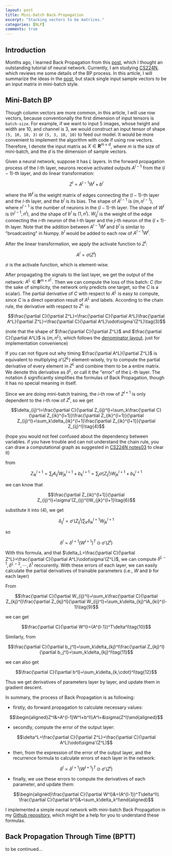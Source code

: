 ```yaml
---
layout: post
title: Mini-batch Back-Propagation
excerpt: "Stacking vectors to be matrices."
categories: [NLP]
comments: true
---
```


## Introduction

Months ago, I learned Back Propagation from this [post](<http://neuralnetworksanddeeplearning.com/chap2.html>), which I thought an outstanding tutorial of neural network. Currently, I am studying [CS224N](<https://web.stanford.edu/class/cs224n/>), which reviews me some details of the BP process. In this article, I will summarize the ideas in the [post](<http://neuralnetworksanddeeplearning.com/chap2.html>), but stack single input sample vectors to be an input matrix in mini-batch style.

## Mini-Batch BP

Though column vectors are more common, in this article, I will use row vectors, because conventionally the first dimension of input tensors is `batch-size`. For example, if we want to input 5 images, whose height and width are 10, and channel is 3, we would construct an input tensor of shape `(5, 10, 10, 3)` or `(5, 3, 10, 10)` to feed our model. It would be more convenient to implement the algorithm with code if using row vectors. Therefore, I denote the input matrix as $X\in\mathbf{R}^{m\times d}$, where $m$ is the size of mini-batch, and the $d$ is the dimension of sample vectors.

Given a neural network, suppose it has $L$ layers. In  the forward propagation process of the $l$-th layer, neurons receive activated outputs $A^{l-1}$ from the $(l-1)$-th layer, and do linear transformation:

$$Z^l=A^{l-1}W^l+b^l\tag{1}$$

where the $W^l$ is the weight matrix of edges connecting the $(l-1)$-th layer and the $l$-th layer, and the $b^l$ is its bias. The shape of $A^{l-1}$ is $(m,n^{l-1})$, where $n^{l-1}$ is the number of neurons in the $(l-1)$-th layer. The shape of $W^l$ is $(n^{l-1},n^l)$, and the shape of $b^l$ is $(1,n^l)$. $W_{ij}^l$ is the weight of the edge connecting the $i$-th neuron of the $l$-th layer and the $j$-th neuron of the $(l+1)$-th layer. Note that the addition between $A^{l-1}W^l$ and $b^l$ is similar to "broadcasting" in Numpy. $b^l$ would be added to each row of $A^{l-1}W^l$.

After the linear transformation, we apply the activate function to $Z^l$:

$$A^l=\sigma(Z^l)\tag{2}$$

$\sigma$ is the activate function, which is element-wise.

After propagating the signals to the last layer, we get the output of the network: $A^L\in\mathbf{R}^{m\times n^L}$. Then we can compute the loss of this batch: $C$ (for the sake of simplicity, the network only predicts one target, so the $C$ is a scalar). The partial derivative of $C$ with respect to $A^L$ is easy to compute, since $C$ is a direct operation result of $A^L$ and labels. According to the chain rule, the derivative with respect to $Z^L$ is:

$$\frac{\partial C}{\partial Z^L}=\frac{\partial C}{\partial A^L}\frac{\partial A^L}{\partial Z^L}=\frac{\partial C}{\partial A^L}\odot\sigma'(Z^L)\tag{3}$$

(note that the shape of $\frac{\partial C}{\partial Z^L}$ and $\frac{\partial C}{\partial A^L}$ is $(m,n^L)$, which follows the [denominator layout](<https://en.wikipedia.org/wiki/Matrix_calculus#Layout_conventions>). just for implementation convenience)

If you can not figure out why timing $\frac{\partial A^L}{\partial Z^L}$ is equivalent to multiplying $\sigma'(Z^L)$ element-wisely, try to compute the partial derivative of every element in $Z^L$ and combine them to be a entire matrix. We denote this derivative as $\delta^L$, or call it the "error" of the $L$-th layer. The notation $\delta$ significantly simplifies the formulas of Back Propagation, though it has no special meaning in itself.

Since we are doing mini-batch training, the $i$-th row of $Z^{l+1}$ is only dependent to the $i$-th row of $Z^l$, so we get

$$\delta_{ij}^l=\frac{\partial C}{\partial Z_{ij}^l}=\sum_k\frac{\partial C}{\partial Z_{ik}^{l+1}}\frac{\partial Z_{ik}^{l+1}}{\partial Z_{ij}^l}=\sum_k\delta_{ik}^{l+1}\frac{\partial Z_{ik}^{l+1}}{\partial Z_{ij}^l}\tag{4}$$

(hope you would not feel confused about the dependency between variables. if you have trouble and can not understand the chain rule, you can draw a computational graph as suggested in [CS224N notes03](https://web.stanford.edu/class/cs224n/readings/cs224n-2019-notes03-neuralnets.pdf) to clear it)

from

$$Z_{ik}^{l+1}=\sum_jA_{ij}^lW_{jk}^{l+1}+b_k^{l+1}=\sum_j\sigma(Z_{ij}^l)W_{jk}^{l+1}+b_k^{l+1}\tag{5}$$

we can know that

$$\frac{\partial Z_{ik}^{l+1}}{\partial Z_{ij}^l}=\sigma'(Z_{ij}^l)W_{jk}^{l+1}\tag{6}$$

substitute it into $(4)$, we get

$$\delta^l_{ij}=\sigma'(Z_{ij}^l)\sum_k\delta_{ik}^{l+1}W_{jk}^{l+1}\tag{7}$$

so

$$\delta^l=\delta^{l+1}(W^{l+1})^T\odot \sigma'(Z^l)\tag{8}$$

With this formula, and that $\delta_L=\frac{\partial C}{\partial Z^L}=\frac{\partial C}{\partial A^L}\odot\sigma'(Z^L)$, we can compute $\delta^{L-1}, \delta^{L-2}, \cdots, \delta^{1}$ reccurently. With these errors of each layer, we can easily calculate the partial derivatives of trainable parameters (i.e., $W$ and $b$ for each layer)

From

$$\frac{\partial C}{\partial W_{ij}^l}=\sum_k\frac{\partial C}{\partial Z_{kj}^l}\frac{\partial Z_{kj}^l}{\partial W_{ij}^l}=\sum_k\delta_{kj}^lA_{ki}^{l-1}\tag{9}$$

we can get

$$\frac{\partial C}{\partial W^l}=(A^{l-1})^T\delta^l\tag{10}$$

Similarly, from

$$\frac{\partial C}{\partial b_j^l}=\sum_k\delta_{kj}^l\frac{\partial Z_{kj}^l}{\partial b_j^l}=\sum_k\delta_{kj}^l\tag{11}$$

we can also get

$$\frac{\partial C}{\partial b^l}=\sum_k\delta_{k,\cdot}^l\tag{12}$$

Thus we get derivatives of parameters layer by layer, and update them in gradient descent.

In summary, the process of Back Propagation is as following:

 - firstly, do forward propagation to calculate necessary values:

  $$\begin{aligned}Z^l&=A^{l-1}W^l+b^l\\A^l=&\sigma(Z^l)\end{aligned}$$

 - secondly, compute the error of the output layer:

  $$\delta^L=\frac{\partial C}{\partial Z^L}=\frac{\partial C}{\partial A^L}\odot\sigma'(Z^L)$$

 - then, from the expression of the error of the output layer, and the recurrence formula to calculate errors of each layer in the network:

  $$\delta^l=\delta^{l+1}(W^{l+1})^T\odot \sigma'(Z^l)$$

 - finally, we use these errors to compute the derivatives of each parameter, and update them:

  $$\begin{aligned}\frac{\partial C}{\partial W^l}&=(A^{l-1})^T\delta^l\\
  \frac{\partial C}{\partial b^l}&=\sum_k\delta_k^l\end{aligned}$$

I implemented a simple neural network with mini-batch Back Propagation in my [Github repository](<https://github.com/two2er/ml-toys/blob/master/supervised/neural_network.py>), which might be a help for you to understand these formulas.

## Back Propagation Through Time (BPTT)

to be continued...